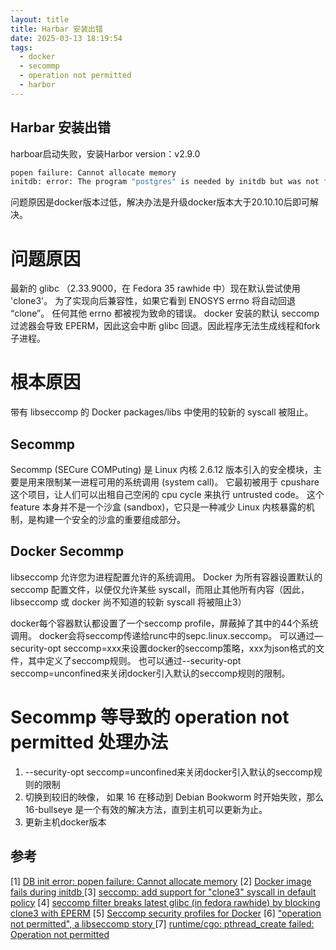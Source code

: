 ```yaml
---
layout: title
title: Harbar 安装出错
date: 2025-03-13 18:19:54
tags:
  - docker
  - secommp
  - operation not permitted
  - harbor
---
```

## Harbar 安装出错
harboar启动失败，安装Harbor version：v2.9.0
```bash
popen failure: Cannot allocate memory
initdb: error: The program "postgres" is needed by initdb but was not found in the
```
问题原因是docker版本过低，解决办法是升级docker版本大于20.10.10后即可解决。

# 问题原因
最新的 glibc （2.33.9000，在 Fedora 35 rawhide 中）现在默认尝试使用 'clone3'。
为了实现向后兼容性，如果它看到 ENOSYS errno 将自动回退 “clone”。
任何其他 errno 都被视为致命的错误。
docker 安装的默认 seccomp 过滤器会导致 EPERM，因此这会中断 glibc 回退。因此程序无法生成线程和fork子进程。

# 根本原因
带有 libseccomp 的 Docker packages/libs 中使用的较新的 syscall 被阻止。

## Secommp
Secommp (SECure COMPuting) 是 Linux 内核 2.6.12 版本引入的安全模块，主要是用来限制某一进程可用的系统调用 (system call)。
它最初被用于 cpushare 这个项目，让人们可以出租自己空闲的 cpu cycle 来执行 untrusted code。
这个 feature 本身并不是一个沙盒 (sandbox)，它只是一种减少 Linux 内核暴露的机制，是构建一个安全的沙盒的重要组成部分。

## Docker Secommp
libseccomp 允许您为进程配置允许的系统调用。
Docker 为所有容器设置默认的 seccomp 配置文件，以便仅允许某些 syscall，而阻止其他所有内容（因此，libseccomp 或 docker 尚不知道的较新 syscall 将被阻止3）

docker每个容器默认都设置了一个seccomp profile，屏蔽掉了其中的44个系统调用。
docker会将seccomp传递给runc中的sepc.linux.seccomp。
可以通过—security-opt seccomp=xxx来设置docker的seccomp策略，xxx为json格式的文件，其中定义了seccomp规则。
也可以通过--security-opt seccomp=unconfined来关闭docker引入默认的seccomp规则的限制。

# Secommp 等导致的 operation not permitted 处理办法
1. --security-opt seccomp=unconfined来关闭docker引入默认的seccomp规则的限制
2. 切换到较旧的映像， 如果 16 在移动到 Debian Bookworm 时开始失败，那么 16-bullseye 是一个有效的解决方法，直到主机可以更新为止。
3. 更新主机docker版本



## 参考
[1] [DB init error: popen failure: Cannot allocate memory](https://github.com/goharbor/harbor/issues/19141)
[2] [Docker image fails during initdb ](https://github.com/timescale/timescaledb-docker-ha/issues/260)
[3] [seccomp: add support for "clone3" syscall in default policy](https://github.com/moby/moby/pull/42681)
[4] [seccomp filter breaks latest glibc (in fedora rawhide) by blocking clone3 with EPERM](https://github.com/moby/moby/issues/42680)
[5] [Seccomp security profiles for Docker](https://docs.docker.com/engine/security/seccomp/)
[6] ["operation not permitted", a libseccomp story ](https://github.com/docker-library/official-images/issues/16829)
[7] [runtime/cgo: pthread_create failed: Operation not permitted](https://github.com/docker-library/golang/issues/467)